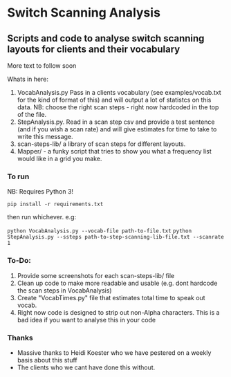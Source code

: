 # Switch Scanning Analysis
## Scripts and code to analyse switch scanning layouts for clients and their vocabulary

More text to follow soon

Whats in here:

1. VocabAnalysis.py Pass in a clients vocabulary (see examples/vocab.txt for the kind of format of this) and will output a lot of statistcs on this data. NB: choose the right scan steps - right now hardcoded in the top of the file. 
2. StepAnalysis.py. Read in a scan step csv and provide a test sentence (and if you wish a scan rate) and will give estimates for time to take to write this message.
3. scan-steps-lib/ a library of scan steps for different layouts. 
4. Mapper/ - a funky script that tries to show you what a frequency list would like in a grid you make. 


### To run

NB: Requires Python 3!

`pip install -r requirements.txt`

then run whichever. e.g:

`python VocabAnalysis.py --vocab-file path-to-file.txt`
`python StepAnalysis.py --ssteps path-to-step-scanning-lib-file.txt --scanrate 1`


### To-Do:

1. Provide some screenshots for each scan-steps-lib/ file
2. Clean up code to make more readable and usable (e.g. dont hardcode the scan steps in VocabAnalysis)
3. Create "VocabTimes.py" file that estimates total time to speak out vocab.
4. Right now code is designed to strip out non-Alpha characters. This is a bad idea if you want to analyse this in your code


### Thanks

- Massive thanks to Heidi Koester who we have pestered on a weekly basis about this stuff 
- The clients who we cant have done this without. 


